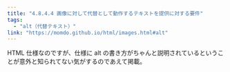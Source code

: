 ```yaml
---
title: "4.8.4.4 画像に対して代替として動作するテキストを提供に対する要件"
tags:
  - "alt（代替テキスト）"
link: "https://momdo.github.io/html/images.html#alt"
---
```


HTML 仕様なのですが、仕様に alt の書き方がちゃんと説明されているということが意外と知られてない気がするのであえて掲載。
